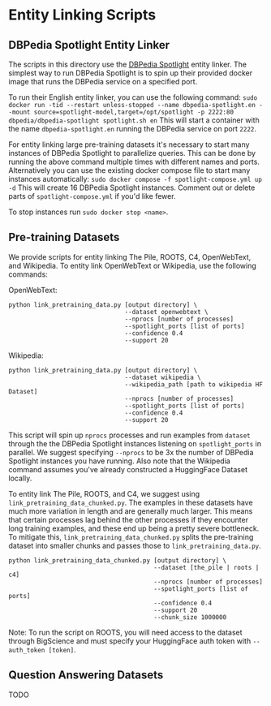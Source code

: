 # Entity Linking Scripts

## DBPedia Spotlight Entity Linker
The scripts in this directory use the [DBPedia Spotlight](https://www.dbpedia-spotlight.org) entity linker. The simplest way to run DBPedia Spotlight is to spin up their provided docker image that runs the DBPedia service on a specified port.

To run their English entity linker, you can use the following command:
`sudo docker run -tid --restart unless-stopped --name dbpedia-spotlight.en --mount source=spotlight-model,target=/opt/spotlight -p 2222:80 dbpedia/dbpedia-spotlight spotlight.sh en`
This will start a container with the name `dbpedia-spotlight.en` running the DBPedia service on port `2222`.

For entity linking large pre-training datasets it's necessary to start many instances of DBPedia Spotlight to parallelize queries. This can be done by running the above command multiple times with different names and ports. Alternatively you can use the existing docker compose file to start many instances automatically:
`sudo docker compose -f spotlight-compose.yml up -d`
This will create 16 DBPedia Spotlight instances. Comment out or delete parts of `spotlight-compose.yml` if you'd like fewer.

To stop instances run `sudo docker stop <name>`.

## Pre-training Datasets
We provide scripts for entity linking The Pile, ROOTS, C4, OpenWebText, and Wikipedia. To entity link OpenWebText or Wikipedia, use the following commands:

OpenWebText:
```
python link_pretraining_data.py [output directory] \
                                --dataset openwebtext \
                                --nprocs [number of processes]
                                --spotlight_ports [list of ports]
                                --confidence 0.4
                                --support 20
```

Wikipedia:
```
python link_pretraining_data.py [output directory] \
                                --dataset wikipedia \
                                --wikipedia_path [path to wikipedia HF Dataset]
                                --nprocs [number of processes]
                                --spotlight_ports [list of ports]
                                --confidence 0.4
                                --support 20
```

This script will spin up `nprocs` processes and run examples from `dataset` through the the DBPedia Spotlight instances listening on `spotlight_ports` in parallel. We suggest specifying `--nprocs` to be 3x the number of DBPedia Spotlight instances you have running. Also note that the Wikipedia command assumes you've already constructed a HuggingFace Dataset locally.

To entity link The Pile, ROOTS, and C4, we suggest using `link_pretraining_data_chunked.py`. The examples in these datasets have much more variation in length and are generally much larger. This means that certain processes lag behind the other processes if they encounter long training examples, and these end up being a pretty severe bottleneck. To mitigate this, `link_pretraining_data_chunked.py` splits the pre-training dataset into smaller chunks and passes those to `link_pretraining_data.py`.
```
python link_pretraining_data_chunked.py [output directory] \
                                        --dataset [the_pile | roots | c4]
                                        --nprocs [number of processes]
                                        --spotlight_ports [list of ports]
                                        --confidence 0.4
                                        --support 20
                                        --chunk_size 1000000
```

Note: To run the script on ROOTS, you will need access to the dataset through BigScience and must specify your HuggingFace auth token with `--auth_token [token]`.

## Question Answering Datasets
TODO
